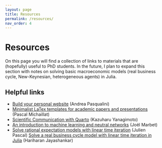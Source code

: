 ```yaml
---
layout: page
title: Resources
permalink: /resources/
nav_order: 4
---
```


# Resources

On this page you will find a collection of links to materials that are (hopefully) useful to PhD students. In the future, I plan to expand this section with notes on solving basic macroeconomic models (real business cycle, New-Keynesian, heterogeneous agents) in Julia.

## Helpful links
- [Build your personal website](https://andrea.pasqualini.io/resources/build-your-website) (Andrea Pasqualini)
- [Minimalist LaTex templates for academic papers and presentations](https://pascalmichaillat.org/design/) (Pascal Michaillat)
- [Scientific Communication with Quarto](https://kazuyanagimoto.com/blog/2023/06/10/quarto_com_model/) (Kazuharu Yanagimoto)
- [An introduction to machine learning and neutral networks](https://github.com/jmarbet/usi-intro-machine-learning) (Joël Marbet)
- [Solve rational expectation models with linear time iteration](https://julienpascal.github.io/post/lineartimeiteration/) (Julien Pascal)
[Solve a real business cycle model with linear time iteration in Julia](https://github.com/HariharanJayashankar/LinearTimeIteration.jl) (Hariharan Jayashankar)




